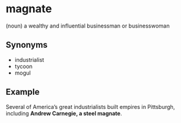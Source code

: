 # magnate

(noun) a wealthy and influential businessman or businesswoman

## Synonyms

+ industrialist
+ tycoon
+ mogul

## Example

Several of America’s great industrialists built empires in Pittsburgh, including **Andrew Carnegie, a steel magnate**.
